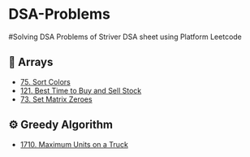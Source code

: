 # DSA-Problems
#Solving DSA Problems of Striver DSA sheet using Platform Leetcode

## 📂 Arrays  
- [75. Sort Colors](https://leetcode.com/problems/sort-colors/)  
- [121. Best Time to Buy and Sell Stock](https://leetcode.com/problems/best-time-to-buy-and-sell-stock/)  
- [73. Set Matrix Zeroes](https://leetcode.com/problems/set-matrix-zeroes/)  

## ⚙️ Greedy Algorithm  
- [1710. Maximum Units on a Truck](https://leetcode.com/problems/maximum-units-on-a-truck/)


    
